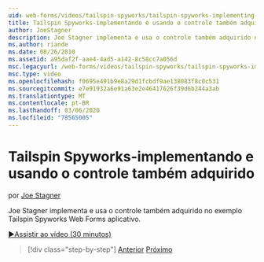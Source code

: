 ```yaml
---
uid: web-forms/videos/tailspin-spyworks/tailspin-spyworks-implementing-and-using-the-also-purchased-control
title: Tailspin Spyworks-implementando e usando o controle também adquirido | Microsoft Docs
author: JoeStagner
description: Joe Stagner implementa e usa o controle também adquirido no exemplo Tailspin Spyworks de Web Forms aplicativo.
ms.author: riande
ms.date: 08/26/2010
ms.assetid: a95daf2f-aae4-4ad5-a142-8c58cc7a056d
msc.legacyurl: /web-forms/videos/tailspin-spyworks/tailspin-spyworks-implementing-and-using-the-also-purchased-control
msc.type: video
ms.openlocfilehash: f0695e491b9e8a29d1fcbdf9ae138083f8c0c531
ms.sourcegitcommit: e7e91932a6e91a63e2e46417626f39d6b244a3ab
ms.translationtype: MT
ms.contentlocale: pt-BR
ms.lasthandoff: 03/06/2020
ms.locfileid: "78565005"
---
```

# <a name="tailspin-spyworks---implementing-and-using-the-also-purchased-control"></a>Tailspin Spyworks-implementando e usando o controle também adquirido

por [Joe Stagner](https://github.com/JoeStagner)

Joe Stagner implementa e usa o controle também adquirido no exemplo Tailspin Spyworks Web Forms aplicativo.

[&#9654;Assistir ao vídeo (30 minutos)](https://channel9.msdn.com/Blogs/ASP-NET-Site-Videos/tailspin-spyworks-implementing-and-using-the-also-purchased-control)

> [!div class="step-by-step"]
> [Anterior](tailspin-spyworks-creating-and-using-the-popular-products-control.md)
> [Próximo](tailspin-spyworks-intro-ui-and-edm.md)
